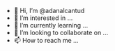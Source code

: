 - 👋 Hi, I’m @adanalcantud
- 👀 I’m interested in ...
- 🌱 I’m currently learning ...
- 💞️ I’m looking to collaborate on ...
- 📫 How to reach me ...

<!---
adanalcantud/adanalcantud is a ✨ special ✨ repository because its `README.md` (this file) appears on your GitHub profile.
You can click the Preview link to take a look at your changes.
--->
